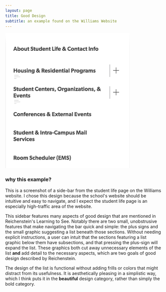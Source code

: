 ```yaml
---
layout: page
title: Good Design
subtitle: an example found on the Williams Website
---
```


![Good Design Example](sidebar.png)
    

### why this example?

This is a screenshot of a side-bar from the student life page on the Williams website. I chose this design because the school's website should be intuitive and easy to navigate, and I expect the student life page is an especially high-traffic area of the website. 

This sidebar features many aspects of good design that are mentioned in Reichenstein's Learning to See. Notably there are two small, unobstrusive features that make navigating the bar quick and simple: the plus signs and the small graphic suggesting a list beneath those sections. Without needing explicit instructions, a user can intuit that the sections featuring a list graphic below them have subsections, and that pressing the plus-sign will expand the list. These graphics both cut away unnecessary elements of the list **and** add detail to the necessary aspects, which are two goals of good design described by Reichenstein.

The design of the list is functional without adding frills or colors that might distract from its usefulness. It is aesthetically pleasing in a simplistic way, which I think puts it in the **beautiful** design category, rather than simply the bold category.

